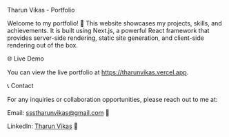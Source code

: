 Tharun Vikas - Portfolio

Welcome to my portfolio! 🎉 This website showcases my projects, skills, and achievements. It is built using Next.js, a powerful React framework that provides server-side rendering, static site generation, and client-side rendering out of the box.

🌐 Live Demo

You can view the live portfolio at https://tharunvikas.vercel.app.


📞 Contact

For any inquiries or collaboration opportunities, please reach out to me at:

Email: ssstharunvikas@gmail.com 📧

LinkedIn: [Tharun Vikas](https://www.linkedin.com/in/tharunvikas55/) 🔗
